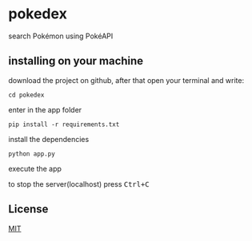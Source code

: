# pokedex

search Pokémon using PokéAPI
## installing on your machine

download the project on github, after that open your terminal and write:

```
cd pokedex
```
enter in the app folder
```
pip install -r requirements.txt
```
install the dependencies
```
python app.py
```
execute the app

to stop the server(localhost) press <kbd>Ctrl</kbd><kbd>+</kbd><kbd>C</kbd>

## License
[MIT](LICENSE)
